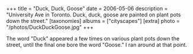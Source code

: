 +++
title = "Duck, Duck, Goose"
date = 2006-05-06
description = "University Ave in Toronto.  Duck, duck, goose are painted on plant pots down the street."
[taxonomies]
albums = ["cityscapes"]
[extra]
photo = "/photos/DuckDuckGoose.jpg"
+++

The word "Duck" appeared a few times on various plant pots down the street, until the final one bore the word "Goose." I ran around at that point.
